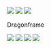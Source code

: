 <a href="https://github.com/your_username/your_repo" target="_blank"><img src="https://img.shields.io/badge/View%20on-GitHub-blue?style=for-the-badge&logo=github&logoColor=white"/></a>
<a href="https://github.com/your_username/your_repo" target="_blank"><img src="https://img.shields.io/badge/View%20on-GitHub-blue?style=for-the-badge&logo=argo&logoColor=blue"/></a>
<a href="https://github.com/your_username/your_repo" target="_blank"><img src="https://img.shields.io/badge/View%20on-GitHub-blue?style=for-the-badge&logo=Dragonframe&logoColor=blue"/></a>

Dragonframe


<img src="https://img.shields.io/badge/Python-3776AB?style=for-the-badge&logo=Python&logoColor=white">

<img src="https://img.shields.io/badge/Python-3776AB?style=for-the-badge&logo=Python&logoColor=white">

<img src="https://img.shields.io/badge/Python-3776AB?style=for-the-badge&logo=Dragonframe&logoColor=white">
<img src="https://img.shields.io/badge/View%20on-GitHub-blue?style=flat-square&logo=github&logoColor=white&logoWidth=40"/>
